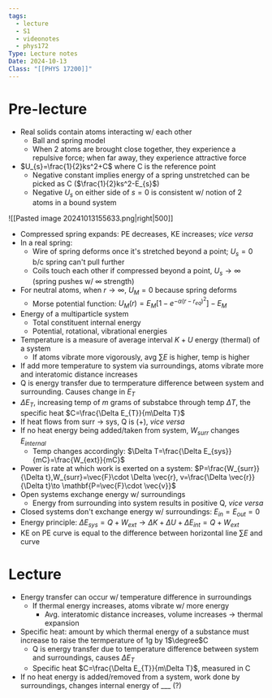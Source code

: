 ```yaml
---
tags:
  - lecture
  - S1
  - videonotes
  - phys172
Type: Lecture notes
Date: 2024-10-13
Class: "[[PHYS 17200]]"
---
```

# Pre-lecture
- Real solids contain atoms interacting w/ each other 
	- Ball and spring model 
	- When 2 atoms are brought close together, they experience a repulsive force; when far away, they experience attractive force
- $U_{s}=\frac{1}{2}ks^2+C$ where C is the reference point 
	- Negative constant implies energy of a spring unstretched can be picked as C ($\frac{1}{2}ks^2-E_{s}$)
	- Negative $U_{s}$ on either side of $s=0$ is consistent w/ notion of 2 atoms in a bound system 

![[Pasted image 20241013155633.png|right|500]]

- Compressed spring expands: PE decreases, KE increases; *vice versa*
- In a real spring:
	- Wire of spring deforms once it's stretched beyond a point; $U_{s}=0$ b/c spring can't pull further
	- Coils touch each other if compressed beyond a point, $U_{s}\to \infty$ (spring pushes w/ $\infty$ strength)
- For neutral atoms, when $r\to \infty$, $U_{M}=0$ because spring deforms
	- Morse potential function: $U_{M}(r)=E_{M}\Big[1-e^{-\alpha(r-r_{eq})^2}\Big]-E_{M}$
- Energy of a multiparticle system
	- Total constituent internal energy 
	- Potential, rotational, vibrational energies 
- Temperature is a measure of average interval $K+U$ energy (thermal) of a system
	- If atoms vibrate more vigorously, avg $\sum E$ is higher, temp is higher
- If add more temperature to system via surroundings, atoms vibrate more and interatomic distance increases
- Q is energy transfer due to termperature difference between system and surrounding. Causes change in $E_{T}$
- $\Delta E_{T}$, increasing temp of $m$ grams of substabce through temp $\Delta T$, the specific heat $C=\frac{\Delta E_{T}}{m\Delta T}$
- If heat flows from surr -> sys, Q is (+), *vice versa*
- If no heat energy being added/taken from system, $W_{surr}$ changes $E_{internal}$
	- Temp changes accordingly: $\Delta T=\frac{\Delta E_{sys}}{mC}=\frac{W_{ext}}{mC}$
- Power is rate at which work is exerted on a system: $P=\frac{W_{surr}}{\Delta t},W_{surr}=\vec{F}\cdot \Delta \vec{r}, v=\frac{\Delta \vec{r}}{\Delta t}\to \mathbf{P=\vec{F}\cdot \vec{v}}$
- Open systems exchange energy w/ surroundings
	- Energy from surrounding into system results in positive Q, *vice versa*
- Closed systems don't exchange energy w/ surroundings: $E_{in}=E_{out}=0$
- Energy principle: $\Delta E_{sys}=Q+W_{ext}\to\Delta K+\Delta U+\Delta E_{int}=Q+W_{ext}$
- KE on PE curve is equal to the difference between horizontal line $\sum E$ and curve 
# Lecture
- Energy transfer can occur w/ temperature difference in surroundings
	- If thermal energy increases, atoms vibrate w/ more energy
		- Avg. interatomic distance increases, volume increases -> thermal expansion
- Specific heat: amount by which thermal energy of a substance must increase to raise the termperature of 1g by 1$\degree$C
	- Q is energy transfer due to temperature difference between system and surroundings, causes $\Delta E_{T}$
	- Specific heat $C=\frac{\Delta E_{T}}{m\Delta T}$, measured in C 
- If no heat energy is added/removed from a system, work done by surroundings, changes internal energy of ___ (?)